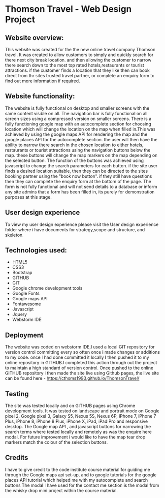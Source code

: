 # Thomson Travel - Web Design Project


## Website overview:
This website was created for the the new online travel company Thomson travel. 
It was created to allow customers to simply and quickly search for there next city break location. and then allowing the customer to narrow there search down to the most top rated hotels,restaurants or tourist attractions.
if the customer finds a location that they like then can book direct from thr sites trusted travel partner, or complete an enquiry form to find out more information if required. 


## Website functionality:
The website is fully functional on desktop and smaller screens with the same content visible on all. 
The navigation bar is fully functional on all screen sizes using a compressed version on smaller screens.
There is a fully functioning google map with an autocomplete section for choosing location which will change the location on the map when filled in.This was achieved by using the google maps API for rendering the map and the google places API for the autocomplete section. 
the user will then have the ability to narrow there search in the chosen location to either hotels, restaurants or tourist attractions using the navigation buttons below the map.
these buttons will change the map markers on the map depending on the selected button.
The function of the buttons was achieved using javascript to change the search parameters for each button. 
if the site user finds a desired location suitable, then they can be directed to the sites booking partner using the "book now button".
if they still have questions then they can complete the enquiry form at the bottom of the page.
The form is not fully functional and will not send details to a database or inform any site admins that a form has been filled in, its purely for demonstration purposes at this stage. 




## User design experience
To view my user design experience please visit the User design experience folder where i have documents for strategy,scope and structure, and skeleton.

## Technologies used:
* HTML5
* CSS3
* Bootstrap
* GITHUB
* GIT
* Google chrome development tools
* Google Fonts
* Google maps API
* Fontawesome 
* Javascript
* Jquery
* Webstorm IDE

## Deployment
The website was coded on webstorm IDE,I used a local GIT repository for version control committing every so often once i made changes or additions to my code.
once I had done committed it locally I then pushed it to my online repository in GITHUB.I completed this action through out the project to maintain a high standard of version control.
Once pushed to the online GITHUB repository i then made the site live using Github pages, the live site can be found here - https://cthoms1993.github.io/ThomsonTravel/

## Testing
The site was tested locally and on GITHUB pages using Chrome development tools.
It was tested on landscape and portrait mode on Google pixel 2, Google pixel 3, Galaxy S5, Nexus 5S, Nexus 6P, iPhone 7, iPhone 7 Plus, iPhone 8, iPhone 8 Plus, iPhone X, iPad, iPad Pro and responsive desktop.
The Google map API , and javascript buttons for narrowing the search terms where tested locally and remotely as was the enquire here modal. 
For future improvement i would like to have the map tear drop markers match the colour of the selection buttons.


## Credits
I have to give credit to the code institute course material for guiding me through the Google maps api set-up, 
and to google tutorials for the google places API tutorial which helped me with my autocomplete and search buttons
The modal I have used for the contact me section is the modal from the whisky drop mini project within the course material. 
